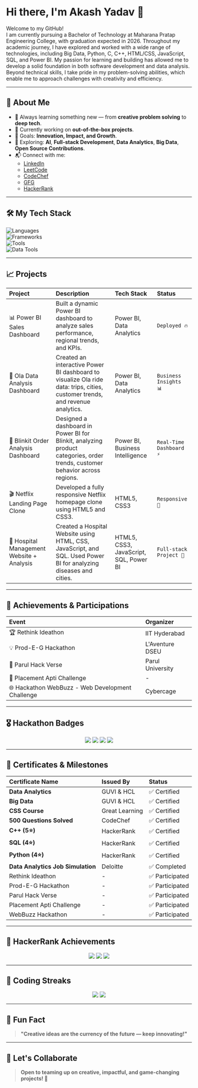 # Hi there, I'm Akash Yadav 👋

Welcome to my GitHub!  
I am currently pursuing a Bachelor of Technology at Maharana Pratap Engineering College, with graduation expected in 2026. Throughout my academic journey, I have explored and worked with a wide range of technologies, including Big Data, Python, C, C++, HTML/CSS, JavaScript, SQL, and Power BI. My passion for learning and building has allowed me to develop a solid foundation in both software development and data analysis. Beyond technical skills, I take pride in my problem-solving abilities, which enable me to approach challenges with creativity and efficiency.

---

## 🚀 About Me
- 🧠 Always learning something new — from **creative problem solving** to **deep tech**.
- 🔭 Currently working on **out-of-the-box projects**.
- 🎯 Goals: **Innovation, Impact, and Growth**.
- 🌱 Exploring: **AI**, **Full-stack Development**, **Data Analytics**, **Big Data**, **Open Source Contributions**.
- 📬 Connect with me: 
  - [LinkedIn](https://www.linkedin.com/in/akash-yadav-37088324b)
  - [LeetCode](https://leetcode.com/Akash8922/)
  - [CodeChef](https://www.codechef.com/users/akash4400)
  - [GFG](https://www.geeksforgeeks.org/user/akash6212/)
  - [HackerRank](https://www.hackerrank.com/yaduvanshi965169)

---

## 🛠️ My Tech Stack
![Languages](https://img.shields.io/badge/Code-Python%20%7C%20JavaScript%20%7C%20C++-informational?style=flat&logo=codewars&color=yellow)  
![Frameworks](https://img.shields.io/badge/Frameworks-HTML%20%7C%20CSS-informational?style=flat&logo=react&color=brightgreen)  
![Tools](https://img.shields.io/badge/Tools-Git%20%7C%20VSCode%20%7C%20Figma-informational?style=flat&logo=git&color=orange)  
![Data Tools](https://img.shields.io/badge/Data-PowerBI%20%7C%20SQL%20%7C%20Big%20Data%20%7C%20Data%20Modeling-informational?style=flat&logo=tableau&color=blue)

---

## 📈 Projects
| Project | Description | Tech Stack | Status |
| :--- | :--- | :--- | :--- |
| 📊 Power BI Sales Dashboard | Built a dynamic Power BI dashboard to analyze sales performance, regional trends, and KPIs. | Power BI, Data Analytics | `Deployed 🔥` |
| 🚕 Ola Data Analysis Dashboard | Created an interactive Power BI dashboard to visualize Ola ride data: trips, cities, customer trends, and revenue analytics. | Power BI, Data Analytics | `Business Insights 📊` |
| 🛒 Blinkit Order Analysis Dashboard | Designed a dashboard in Power BI for Blinkit, analyzing product categories, order trends, customer behavior across regions. | Power BI, Business Intelligence | `Real-Time Dashboard ⚡` |
| 🎬 Netflix Landing Page Clone | Developed a fully responsive Netflix homepage clone using HTML5 and CSS3. | HTML5, CSS3 | `Responsive 📱` |
| 🏥 Hospital Management Website + Analysis | Created a Hospital Website using HTML, CSS, JavaScript, and SQL. Used Power BI for analyzing diseases and cities. | HTML5, CSS3, JavaScript, SQL, Power BI | `Full-stack Project 🚀` |

---

## 🏅 Achievements & Participations
| Event | Organizer |
| :--- | :--- |
| 🏆 Rethink Ideathon | IIT Hyderabad |
| 💡 Prod-E-G Hackathon | L'Aventure DSEU |
| 🚀 Parul Hack Verse | Parul University |
| 🎯 Placement Apti Challenge | - |
| 🌐 Hackathon WebBuzz - Web Development Challenge | Cybercage |

---

## 🎖️ Hackathon Badges
<p align="center">
  <img src="https://img.shields.io/badge/Hackathon-IITHyderabad-blueviolet?style=flat-square">
  <img src="https://img.shields.io/badge/Hackathon-DSEU-orange?style=flat-square">
  <img src="https://img.shields.io/badge/Hackathon-ParulHackVerse-green?style=flat-square">
  <img src="https://img.shields.io/badge/WebBuzz-Cybercage-blue?style=flat-square">
</p>

---

## 📜 Certificates & Milestones
| Certificate Name | Issued By | Status |
| :--- | :--- | :--- |
| **Data Analytics** | GUVI & HCL | ✅ Certified |
| **Big Data** | GUVI & HCL | ✅ Certified |
| **CSS Course** | Great Learning | ✅ Certified |
| **500 Questions Solved** | CodeChef | ✅ Certified |
| **C++ (5⭐)** | HackerRank | ✅ Certified |
| **SQL (4⭐)** | HackerRank | ✅ Certified |
| **Python (4⭐)** | HackerRank | ✅ Certified |
| **Data Analytics Job Simulation** | Deloitte | ✅ Completed |
| Rethink Ideathon | - | ✅ Participated |
| Prod-E-G Hackathon | - | ✅ Participated |
| Parul Hack Verse | - | ✅ Participated |
| Placement Apti Challenge | - | ✅ Participated |
| WebBuzz Hackathon | - | ✅ Participated |

---

## 🧠 HackerRank Achievements
<p align="center">
  <img src="https://img.shields.io/badge/HackerRank-C++%20(5%20Star)-brightgreen?style=flat-square&logo=hackerrank">
  <img src="https://img.shields.io/badge/HackerRank-SQL%20(4%20Star)-blue?style=flat-square&logo=hackerrank">
  <img src="https://img.shields.io/badge/HackerRank-Python%20(4%20Star)-yellow?style=flat-square&logo=hackerrank">
</p>

---

## 🎯 Coding Streaks
<p align="center">
  <img src="https://img.shields.io/badge/CodeChef-100%20Days%20Coding%20Streak-green?style=flat-square">
  <img src="https://img.shields.io/badge/GFG-105%20Days%20Coding%20Streak-brightgreen?style=flat-square">
</p>

---

## 🧩 Fun Fact
> **"Creative ideas are the currency of the future — keep innovating!"**

---

## 💬 Let's Collaborate
> **Open to teaming up on creative, impactful, and game-changing projects! 🚀**
